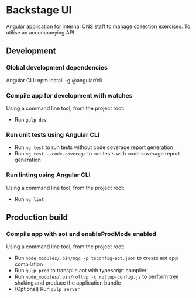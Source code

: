 # Backstage UI
Angular application for internal ONS staff to manage collection exercises. To utilise an accompanying API.

## Development

### Global development dependencies
Angular CLI:
npm install -g @angular/cli

### Compile app for development with watches
Using a command line tool, from the project root:
* Run `gulp dev`

### Run unit tests using Angular CLI
* Run `ng test` to run tests without code coverage report generation
* Run `ng test --code-coverage` to run tests with code coverage report generation

### Run linting using Angular CLI
Using a command line tool, from the project root:
* Run `ng lint`

## Production build
### Compile app with aot and enableProdMode enabled
Using a command line tool, from the project root:
* Run `node_modules/.bin/ngc -p tsconfig-aot.json` to create aot app compilation
* Run `gulp prod` to transpile aot with typescript compiler
* Run `node_modules/.bin/rollup -c rollup-config.js` to perform tree shaking and produce the application bundle
* (Optional) Run `gulp server`
